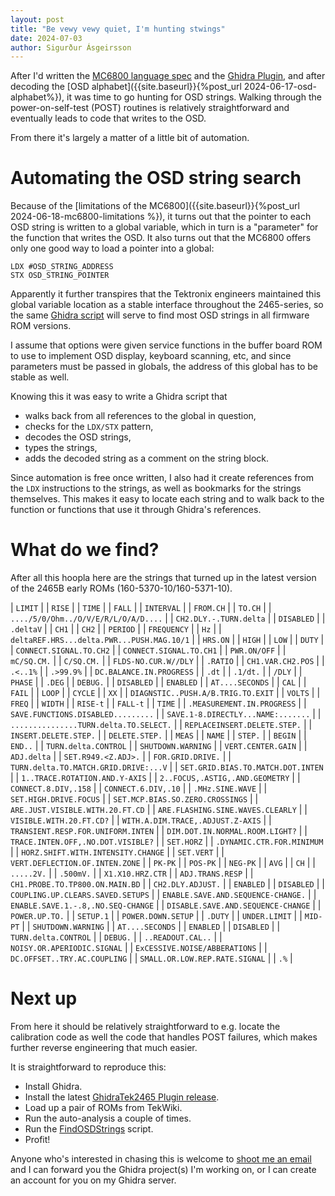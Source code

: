 ```yaml
---
layout: post
title: "Be vewy vewy quiet, I'm hunting stwings"
date: 2024-07-03
author: Sigurður Ásgeirsson
---
```

After I'd written the
[MC6800 language spec](https://github.com/sigurasg/GhidraTek2465/blob/main/data/languages/mc6800.slaspec)
and the
[Ghidra Plugin](https://github.com/sigurasg/GhidraTek2465?tab=readme-ov-file#ghidratek2465),
and after decoding the [OSD alphabet]({{site.baseurl}}{%post_url 2024-06-17-osd-alphabet%}),
it was time to go hunting for OSD strings.
Walking through the power-on-self-test (POST) routines is relatively straightforward and
eventually leads to code that writes to the OSD.

From there it's largely a matter of a little bit of automation.

# Automating the OSD string search

Because of the [limitations of the MC6800]({{site.baseurl}}{%post_url 2024-06-18-mc6800-limitations %}),
it turns out that the pointer to each OSD string is written to a global variable,
which in turn is a "parameter" for the function that writes the OSD.
It also turns out that the MC6800 offers only one good way to load a pointer into a global:
```
LDX #OSD_STRING_ADDRESS
STX OSD_STRING_POINTER
```

Apparently it further transpires that the Tektronix engineers maintained this
global variable location as a stable interface throughout the 2465-series, so the same 
[Ghidra script](https://github.com/sigurasg/GhidraTek2465/blob/main/ghidra_scripts/FindOSDStrings.java)
will serve to find most OSD strings in all firmware ROM versions.

I assume that options were given service functions in the buffer board ROM to use
to implement OSD display, keyboard scanning, etc, and since parameters must be
passed in globals, the address of this global has to be stable as well.

Knowing this it was easy to write a Ghidra script that 
  * walks back from all references to the global in question,
  * checks for the `LDX/STX` pattern,
  * decodes the OSD strings,
  * types the strings,
  * adds the decoded string as a comment on the string block.

Since automation is free once written, I also had it create references from the
`LDX` instructions to the strings, as well as bookmarks for the strings themselves.
This makes it easy to locate each string and to walk back to the function or
functions that use it through Ghidra's references.

# What do we find?

After all this hoopla here are the strings that turned up in the latest version of
the 2465B early ROMs (160-5370-10/160-5371-10).

| `LIMIT` |
| `RISE` |
| `TIME` |
| `FALL` |
| `INTERVAL` |
| `FROM.CH` |
| `TO.CH` |
| `..../5/0/Ohm../O/V/E/R/L/O/A/D....` |
| `CH2.DLY.-.TURN.delta` |
| `DISABLED` |
| `.deltaV` |
| `CH1` |
| `CH2` |
| `PERIOD` |
| `FREQUENCY` |
| `Hz` |
| `deltaREF.HRS...delta.PWR...PUSH.MAG.10/1` |
| `HRS.ON` |
| `HIGH` |
| `LOW` |
| `DUTY` |
| `CONNECT.SIGNAL.TO.CH2` |
| `CONNECT.SIGNAL.TO.CH1` |
| `PWR.ON/OFF` |
| `mC/SQ.CM.` |
| `C/SQ.CM.` |
| `FLDS-NO.CUR.W//DLY` |
| `.RATIO` |
| `CH1.VAR.CH2.POS` |
| `.<..1%` |
| `.>99.9%` |
| `DC.BALANCE.IN.PROGRESS` |
| `.dt` |
| `.1/dt.` |
| `/DLY` |
| `PHASE` |
| `.DEG` |
| `DEBUG.` |
| `DISABLED` |
| `ENABLED` |
| `AT....SECONDS` |
| `CAL` |
| `FAIL` |
| `LOOP` |
| `CYCLE` |
| `XX` |
| `DIAGNSTIC..PUSH.A/B.TRIG.TO.EXIT` |
| `VOLTS` |
| `FREQ` |
| `WIDTH` |
| `RISE-t` |
| `FALL-t` |
| `TIME` |
| `.MEASUREMENT.IN.PROGRESS` |
| `SAVE.FUNCTIONS.DISABLED.........` |
| `SAVE.1-8.DIRECTLY...NAME:.......` |
| `...............TURN.delta.TO.SELECT.` |
| `REPLACEINSERT.DELETE.STEP.` |
| `INSERT.DELETE.STEP.` |
| `DELETE.STEP.` |
| `MEAS` |
| `NAME` |
| `STEP.` |
| `BEGIN` |
| `END..` |
| `TURN.delta.CONTROL` |
| `SHUTDOWN.WARNING` |
| `VERT.CENTER.GAIN` |
| `ADJ.delta` |
| `SET.R949.<Z.ADJ>.` |
| `FOR.GRID.DRIVE.` |
| `TURN.delta.TO.MATCH.GRID.DRIVE:...V` |
| `SET.GRID.BIAS.TO.MATCH.DOT.INTEN` |
| `1..TRACE.ROTATION.AND.Y-AXIS` |
| `2..FOCUS,.ASTIG,.AND.GEOMETRY` |
| `CONNECT.8.DIV,.158` |
| `CONNECT.6.DIV,.10` |
| `.MHz.SINE.WAVE` |
| `SET.HIGH.DRIVE.FOCUS` |
| `SET.MCP.BIAS.SO.ZERO.CROSSINGS` |
| `ARE.JUST.VISIBLE.WITH.20.FT.CD` |
| `ARE.FLASHING.SINE.WAVES.CLEARLY` |
| `VISIBLE.WITH.20.FT.CD?` |
| `WITH.A.DIM.TRACE,.ADJUST.Z-AXIS` |
| `TRANSIENT.RESP.FOR.UNIFORM.INTEN` |
| `DIM.DOT.IN.NORMAL.ROOM.LIGHT?` |
| `TRACE.INTEN.OFF,.NO.DOT.VISIBLE?` |
| `SET.HORZ` |
| `.DYNAMIC.CTR.FOR.MINIMUM` |
| `HORZ.SHIFT.WITH.INTENSITY.CHANGE` |
| `SET.VERT` |
| `VERT.DEFLECTION.OF.INTEN.ZONE` |
| `PK-PK` |
| `POS-PK` |
| `NEG-PK` |
| `AVG` |
| `CH` |
| `.....2V.` |
| `.500mV.` |
| `X1.X10.HRZ.CTR` |
| `ADJ.TRANS.RESP` |
| `CH1.PROBE.TO.TP800.ON.MAIN.BD` |
| `CH2.DLY.ADJUST.` |
| `ENABLED` |
| `DISABLED` |
| `COUPLING.UP.CLEARS.SAVED.SETUPS` |
| `ENABLE.SAVE.AND.SEQUENCE-CHANGE.` |
| `ENABLE.SAVE.1.-.8,.NO.SEQ-CHANGE` |
| `DISABLE.SAVE.AND.SEQUENCE-CHANGE` |
| `POWER.UP.TO.` |
| `SETUP.1` |
| `POWER.DOWN.SETUP` |
| `.DUTY` |
| `UNDER.LIMIT` |
| `MID-PT` |
| `SHUTDOWN.WARNING` |
| `AT....SECONDS` |
| `ENABLED` |
| `DISABLED` |
| `TURN.delta.CONTROL` |
| `DEBUG.` |
| `..READOUT.CAL..` |
| `NOISY.OR.APERIODIC.SIGNAL` |
| `ExCESSIVE.NOISE/ABBERATIONS` |
| `DC.OFFSET..TRY.AC.COUPLING` |
| `SMALL.OR.LOW.REP.RATE.SIGNAL` |
| `.%` |

# Next up

From here it should be relatively straightforward to e.g. locate
the calibration code as well the code that handles POST failures,
which makes further reverse engineering that much easier.

It is straightforward to reproduce this:
  * Install Ghidra.
  * Install the latest [GhidraTek2465 Plugin release](https://github.com/sigurasg/GhidraTek2465/releases).
  * Load up a pair of ROMs from TekWiki.
  * Run the auto-analysis a couple of times.
  * Run the [FindOSDStrings](https://github.com/sigurasg/GhidraTek2465/blob/main/ghidra_scripts/FindOSDStrings.java) script.
  * Profit!

Anyone who's interested in chasing this is welcome to 
[shoot me an email](mailto:{site.email}) and I can forward you the Ghidra project(s) I'm working on,
or I can create an account for you on my Ghidra server.
